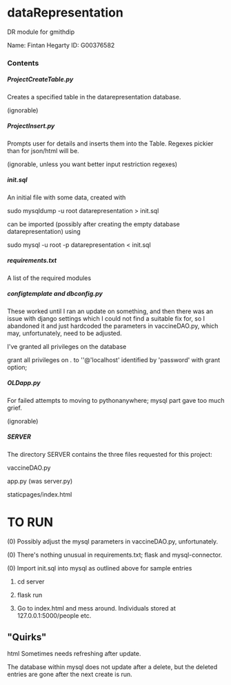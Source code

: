 # dataRepresentation
DR module for gmithdip

Name: Fintan Hegarty
ID: G00376582

### Contents
##### ProjectCreateTable.py
Creates a specified table in the datarepresentation database.

(ignorable)

##### ProjectInsert.py
Prompts user for details and inserts them into the Table. 
Regexes pickier than for json/html will be.

(ignorable, unless you want better input restriction regexes) 

##### init.sql
An initial file with some data, created with

sudo mysqldump -u root datarepresentation > init.sql


can be imported (possibly after creating the empty database datarepresentation) using

sudo mysql -u root -p datarepresentation < init.sql

##### requirements.txt
A list of the required modules

##### configtemplate and dbconfig.py
These worked until I ran an update on something, and then there was an issue with 
django settings which I could not find a suitable fix for, so I abandoned it and
just hardcoded the parameters in vaccineDAO.py, which may, unfortunately, need to be adjusted.


I've granted all privileges on the database

grant all privileges on *.* to ''@'localhost' identified by 'password' with grant option;

##### OLDapp.py
For failed attempts to moving to pythonanywhere; mysql part gave too much grief.

(ignorable)

##### SERVER
The directory SERVER contains the three files requested for this project:

vaccineDAO.py

app.py (was server.py)

staticpages/index.html


# TO RUN

(0) Possibly adjust the mysql parameters in vaccineDAO.py, unfortunately.

(0) There's nothing unusual in requirements.txt; flask and mysql-connector.

(0) Import init.sql into mysql as outlined above for sample entries

1. cd server

2. flask run

3. Go to index.html and mess around. Individuals stored at 127.0.0.1:5000/people etc.

## "Quirks" 
html Sometimes needs refreshing after update.

The database within mysql does not update after a delete, but the deleted
entries are gone after the next create is run.

